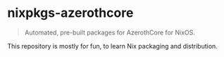 # nixpkgs-azerothcore

>  Automated, pre-built packages for AzerothCore for NixOS. 

This repository is mostly for fun, to learn Nix packaging and distribution.